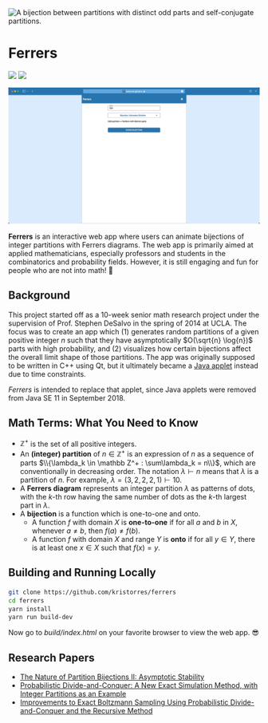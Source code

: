 <picture>
    <source media="(prefers-color-scheme: dark)" srcset="https://kristorres.github.io/ferrers/images/bijection-dark.png"/>
    <source media="(prefers-color-scheme: light)" srcset="https://kristorres.github.io/ferrers/images/bijection-light.png"/>
    <img src="https://kristorres.github.io/ferrers/images/bijection-light.png" alt="A bijection between partitions with distinct odd parts and self-conjugate partitions."/>
</picture>

Ferrers
=======

<p>
    <img src="https://img.shields.io/badge/Svelte-3-orange?style=for-the-badge&logo=svelte"/>
    <a href="https://twitter.com/ohayoukris">
        <img src="https://img.shields.io/badge/Contact-@ohayoukris-lightgrey?style=for-the-badge&logo=twitter">
    </a>
</p>

![The Ferrers web app animating the Sylvester/Glaisher bijection.](/static/images/ferrers.gif)

**Ferrers** is an interactive web app where users can animate bijections of
integer partitions with Ferrers diagrams. The web app is primarily aimed at
applied mathematicians, especially professors and students in the combinatorics
and probability fields. However, it is still engaging and fun for people who are
not into math! 🙂

Background
----------

This project started off as a 10-week senior math research project under the
supervision of Prof. Stephen DeSalvo in the spring of 2014 at UCLA. The focus
was to create an app which (1) generates random partitions of a given positive
integer $n$ such that they have asymptotically $O(\sqrt{n} \log{n})$ parts with
high probability, and (2) visualizes how certain bijections affect the overall
limit shape of those partitions. The app was originally supposed to be written
in C++ using Qt, but it ultimately became a
[Java applet](http://kristorres.weebly.com/partitions.html) instead due to time
constraints.

*Ferrers* is intended to replace that applet, since Java applets were removed
from Java SE 11 in September 2018.

Math Terms: What You Need to Know
---------------------------------

  * $\mathbb Z^+$ is the set of all positive integers.
  * An **(integer) partition** of $n \in \mathbb Z^+$ is an expression of $n$
    as a sequence of parts
    $\\{\lambda_k \in \mathbb Z^+ : \sum\lambda_k = n\\}$, which are
    conventionally in decreasing order. The notation $\lambda ⊢ n$ means that
    $\lambda$ is a partition of $n$. For example,
    $\lambda = (3, 2, 2, 2, 1) ⊢ 10$.
  * A **Ferrers diagram** represents an integer partition $\lambda$ as patterns
    of dots, with the $k$-th row having the same number of dots as the $k$-th
    largest part in $\lambda$.
  * A **bijection** is a function which is one-to-one and onto.
    * A function $f$ with domain $X$ is **one-to-one** if for all $a$ and $b$ in
      $X$, whenever $a \ne b$, then $f(a) \ne f(b)$.
    * A function $f$ with domain $X$ and range $Y$ is **onto** if for all
      $y \in Y$, there is at least one $x \in X$ such that $f(x) = y$.

Building and Running Locally
----------------------------

```sh
git clone https://github.com/kristorres/ferrers
cd ferrers
yarn install
yarn run build-dev
```

Now go to *build/index.html* on your favorite browser to view the web app. 😎

Research Papers
---------------

  * [The Nature of Partition Bijections II: Asymptotic Stability](https://www.math.ucla.edu/~pak/papers/stab5.pdf)
  * [Probabilistic Divide-and-Conquer: A New Exact Simulation Method, with Integer Partitions as an Example](https://arxiv.org/pdf/1110.3856.pdf)
  * [Improvements to Exact Boltzmann Sampling Using Probabilistic Divide-and-Conquer and the Recursive Method](https://arxiv.org/pdf/1608.07922.pdf)
